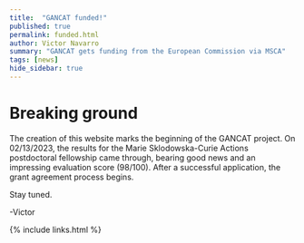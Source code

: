 ```yaml
---
title:  "GANCAT funded!"
published: true
permalink: funded.html
author: Victor Navarro
summary: "GANCAT gets funding from the European Commission via MSCA"
tags: [news]
hide_sidebar: true
---
```


# Breaking ground

The creation of this website marks the beginning of the GANCAT project. On 02/13/2023, the results for the Marie Sklodowska-Curie Actions postdoctoral fellowship came through, bearing good news and an impressing evaluation score (98/100). After a successful application, the grant agreement process begins.

Stay tuned.

-Victor

{% include links.html %}
